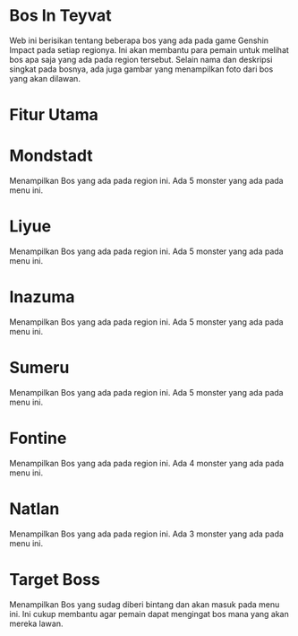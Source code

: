 # Bos In Teyvat

Web ini berisikan tentang beberapa bos yang ada pada game Genshin Impact pada setiap regionya. Ini akan membantu para pemain untuk melihat bos apa saja yang ada pada region tersebut. Selain nama dan deskripsi singkat pada bosnya, ada juga gambar yang menampilkan foto dari bos yang akan dilawan.

# Fitur Utama

# Mondstadt
Menampilkan Bos yang ada pada region ini. Ada 5 monster yang ada pada menu ini.
# Liyue
Menampilkan Bos yang ada pada region ini. Ada 5 monster yang ada pada menu ini.
# Inazuma
Menampilkan Bos yang ada pada region ini. Ada 5 monster yang ada pada menu ini.
# Sumeru
Menampilkan Bos yang ada pada region ini. Ada 5 monster yang ada pada menu ini.
# Fontine
Menampilkan Bos yang ada pada region ini. Ada 4 monster yang ada pada menu ini.
# Natlan
Menampilkan Bos yang ada pada region ini. Ada 3 monster yang ada pada menu ini.
# Target Boss
Menampilkan Bos yang sudag diberi bintang dan akan masuk pada menu ini. Ini cukup membantu agar pemain dapat mengingat bos mana yang akan mereka lawan.

